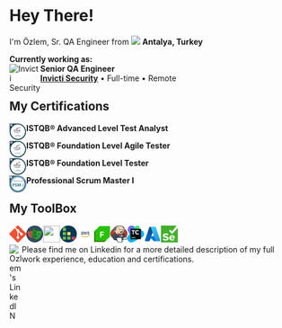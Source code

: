 # Hey There!

<p> I'm Özlem, Sr. QA Engineer from <img src="https://cdn-icons-png.flaticon.com/512/3909/3909414.png" width="13"/> <b>Antalya, Turkey</b>



**Currently working as:**
<br>
[<img align="left" height="55px" width="55px" alt="Invicti Security" src="https://media.glassdoor.com/sqll/3367383/invicti-security-squareLogo-1627310376945.png"/>](https://www.invicti.com/)
**Senior QA Engineer** \
[**Invicti Security**](https://www.invicti.com/) • Full-time • Remote 
<br/>
  
## My Certifications 
  
[<img align="left" height="30px" width="30px" src="https://github.com/ozlemkorpe/ozlemkorpe/blob/master/Logos/CTAL-TA.png?raw=true"/>](/)
**ISTQB® Advanced Level Test Analyst** 
  
[<img align="left" height="30px" width="30px" src="https://github.com/ozlemkorpe/ozlemkorpe/blob/master/Logos/CTFL-AT.png?raw=true"/>](/)
**ISTQB® Foundation Level Agile Tester** 
  
[<img align="left" height="30px" width="30px" src="https://github.com/ozlemkorpe/ozlemkorpe/blob/master/Logos/CTFL.png?raw=true"/>](/)
**ISTQB® Foundation Level Tester** 
  
[<img align="left" height="30px" width="30px" src="https://github.com/ozlemkorpe/ozlemkorpe/blob/master/Logos/PSM1.png?raw=true"/>](/)
**Professional Scrum Master I** 

  
<!-- `Fiddler` `Playwrigth` `Practitest` `Testrail` `Git` `Netsparker` `Acunetix` `SQL` `JQL` -->
## My ToolBox

  <img align="left" height="30px" width="30px" src="https://github.com/ozlemkorpe/ozlemkorpe/blob/master/Logos/Git.png?raw=true"/> 
  <img align="left" height="30px" width="30px" src="https://github.com/ozlemkorpe/ozlemkorpe/blob/master/Logos/Playwrigth.png?raw=true"/>
  <img align="left" height="30px" width="30px" src=""/>
  <img align="left" height="30px" width="30px" src="https://github.com/ozlemkorpe/ozlemkorpe/blob/master/Logos/Testrail.png?raw=true"/>
 <img align="left" height="30px" width="30px" src="https://github.com/ozlemkorpe/ozlemkorpe/blob/master/Logos/AWS.png?raw=true"/>
  <img align="left" height="30px" width="30px" src="https://github.com/ozlemkorpe/ozlemkorpe/blob/master/Logos/FiddlerEverywhere.png?raw=true"/>
  <img align="left" height="30px" width="30px" src="https://github.com/ozlemkorpe/ozlemkorpe/blob/master/Logos/Jenkins.png?raw=true"/>
  <img align="left" height="30px" width="30px" src="https://github.com/ozlemkorpe/ozlemkorpe/blob/master/Logos/TeamCity.png?raw=true"/>
  <img align="left" height="30px" width="30px" src="https://github.com/ozlemkorpe/ozlemkorpe/blob/master/Logos/MSAzure.png?raw=true"/>
  <img align="left" height="30px" width="30px" src="https://github.com/ozlemkorpe/ozlemkorpe/blob/master/Logos/Selenium.png?raw=true"/>
  
  
  <br/> <br/>
  <a href="https://www.linkedin.com/in/ozlemkorpe/">
<img align="left" alt="Ozlem's LinkedIN" width="22px" src="https://raw.githubusercontent.com/peterthehan/peterthehan/master/assets/linkedin.svg" />
</a>
Please find me on Linkedin for a more detailed description of my full work experience, education and certifications.
